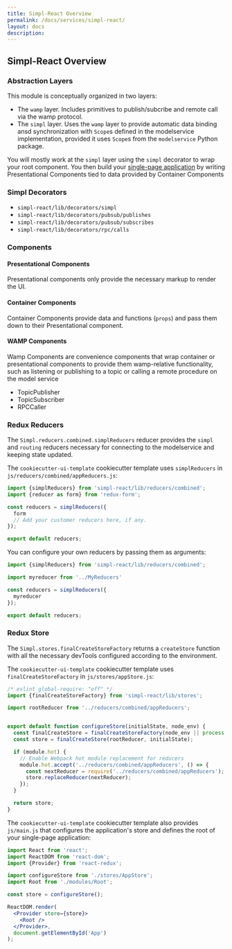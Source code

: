 ```yaml
---
title: Simpl-React Overview
permalink: /docs/services/simpl-react/
layout: docs
description:
---
```


## Simpl-React Overview

### Abstraction Layers

This module is conceptually organized in two layers:

* The `wamp` layer. Includes primitives to publish/subcribe and remote call via the wamp protocol.
* The `simpl` layer. Uses the `wamp` layer to provide automatic data binding ansd synchronization with 
`Scope`s defined in the modelservice implementation, provided it uses `Scope`s from the `modelservice` Python package.

You will mostly work at the `simpl` layer using the `simpl` decorator to wrap your root component. You then build 
your [single-page application](https://en.wikipedia.org/wiki/Single-page_application) by writing Presentational Components 
tied to data provided by Container Components

### Simpl Decorators

* `simpl-react/lib/decorators/simpl`
* `simpl-react/lib/decorators/pubsub/publishes`
* `simpl-react/lib/decorators/pubsub/subscribes`
* `simpl-react/lib/decorators/rpc/calls`

### Components

#### Presentational Components

Presentational components only provide the necessary markup to render the UI.

#### Container Components

Container Components provide data and functions (`props`) and pass them down to their Presentational component.

#### WAMP Components

Wamp Components are convenience components that wrap container or presentational components to provide them 
wamp-relative functionality, such as listening or publishing to a topic or calling a remote procedure on the model service

* TopicPublisher
* TopicSubscriber
* RPCCaller

### Redux Reducers

The `Simpl.reducers.combined.simplReducers` reducer provides the `simpl` and `routing` reducers necessary 
for connecting to the modelservice and keeping state updated.

The `cookiecutter-ui-template` cookiecutter template uses `simplReducers` in  `js/reducers/combined/appReducers.js`:
```jsx
import {simplReducers} from 'simpl-react/lib/reducers/combined';
import {reducer as form} from 'redux-form';

const reducers = simplReducers({
  form
  // Add your customer reducers here, if any.
});

export default reducers;

```

You can configure your own reducers by passing them as arguments:

```jsx
import {simplReducers} from 'simpl-react/lib/reducers/combined';

import myreducer from '../MyReducers'

const reducers = simplReducers({
  myreducer
});

export default reducers;
```

### Redux Store

The `Simpl.stores.finalCreateStoreFactory` returns a `createStore` function with all the necessary devTools 
configured according to the environment.

The `cookiecutter-ui-template` cookiecutter template uses `finalCreateStoreFactory` in `js/stores/appStore.js`:

```jsx
/* eslint global-require: "off" */
import {finalCreateStoreFactory} from 'simpl-react/lib/stores';

import rootReducer from '../reducers/combined/appReducers';


export default function configureStore(initialState, node_env) {
  const finalCreateStore = finalCreateStoreFactory(node_env || process.env.NODE_ENV);
  const store = finalCreateStore(rootReducer, initialState);

  if (module.hot) {
    // Enable Webpack hot module replacement for reducers
    module.hot.accept('../reducers/combined/appReducers', () => {
      const nextReducer = require('../reducers/combined/appReducers');
      store.replaceReducer(nextReducer);
    });
  }

  return store;
}
```

The `cookiecutter-ui-template` cookiecutter template also provides `js/main.js` that configures the application's store and 
defines the root of your single-page application:

```jsx
import React from 'react';
import ReactDOM from 'react-dom';
import {Provider} from 'react-redux';

import configureStore from './stores/AppStore';
import Root from './modules/Root';

const store = configureStore();

ReactDOM.render(
  <Provider store={store}>
    <Root />
  </Provider>,
  document.getElementById('App')
);


```


